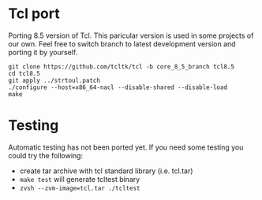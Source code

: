 Tcl port
========

Porting 8.5 version of Tcl. This paricular version is used in some
projects of our own. Feel free to switch branch to latest development
version and porting it by yourself.

    git clone https://github.com/tcltk/tcl -b core_8_5_branch tcl8.5
    cd tcl8.5
    git apply ../strtoul.patch
    ./configure --host=x86_64-nacl --disable-shared --disable-load
    make

Testing
=======

Automatic testing has not been ported yet. If you need some testing you could try the following:

+ create tar archive with tcl standard library (i.e. tcl.tar)
+ `make test` will generate tcltest binary
+ `zvsh --zvm-image=tcl.tar ./tcltest`

